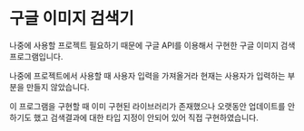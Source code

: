 # 구글 이미지 검색기

나중에 사용할 프로젝트 필요하기 때문에
구글 API를 이용해서 구현한 구글 이미지 검색 프로그램입니다.

나중에 프로젝트에서 사용할 때 사용자 입력을 가져올거라
현재는 사용자가 입력하는 부분을 만들지 않았습니다.

이 프로그램을 구현할 때 이미 구현된 라이브러리가 존재했으나
오랫동안 업데이트를 안하기도 했고 검색결과에 대한 타입 지정이 안되어 있어
직접 구현하였습니다.
